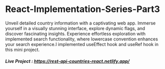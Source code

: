 # React-Implementation-Series-Part3

Unveil detailed country information with a captivating web app. Immerse yourself in a visually stunning interface, explore dynamic flags, and discover fascinating insights. Experience effortless exploration with implemented search functionality, where lowercase convention enhances your search experience.I implemented useEffect hook and useRef hook in this mini project.

##### Live Project : https://rest-api-countries-react.netlify.app/

